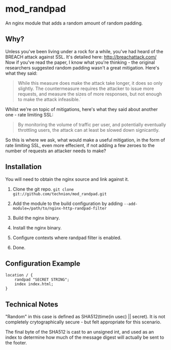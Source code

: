 mod_randpad
===========

An nginx module that adds a random amount of random padding.

Why?
----
Unless you've been living under a rock for a while, you've had heard of the BREACH attack against SSL. It's detailed here: http://breachattack.com/
Now if you've read the paper, I know what you're thinking - the original researchers suggested random padding wasn't a great mitigation. Here's what they said:
> While this measure does make the attack take longer, it does so only slightly.
> The countermeasure requires the attacker to issue more requests, and measure the sizes of more responses, but not enough to make the attack infeasible.`

Whilst we're on topic of mitigations, here's what they said about another one - rate limiting SSL:
> By monitoring the volume of traffic per user, and potentially eventually throttling users, the attack can at least be slowed down signicantly.

So this is where we ask, what would make a useful mitigation, in the form of rate limiting SSL, even more effecient, if not adding a few zeroes to the number of requests an attacker needs to make?

Installation
------------
You will need to obtain the nginx source and link against it.

 1. Clone the git repo.
    `git clone  git://github.com/technion/mod_randpad.git`

 2. Add the module to the build configuration by adding
    `--add-module=/path/to/nginx-http-randpad-filter`

 3. Build the nginx binary.
 
 4. Install the nginx binary.
 
 5. Configure contexts where randpad filter is enabled.

 6. Done.

Configuration Example
---------------------

    location / {
        randpad "SECRET STRING";
        index index.html;
    }

Technical Notes
---------------

"Random" in this case is defined as SHA512(time(in usec) || secret). It is not completely crytographically secure - but felt appropriate for this scenario.

The final byte of the SHA512 is cast to an unsigned int, and used as an index to determine how much of the message digest will actually be sent to the footer.
